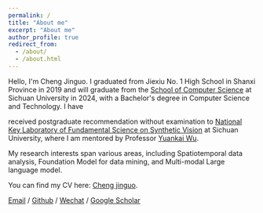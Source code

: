 ```yaml
---
permalink: /
title: "About me"
excerpt: "About me"
author_profile: true
redirect_from: 
  - /about/
  - /about.html
---
```




Hello, I'm Cheng Jinguo. I graduated from Jiexiu No. 1 High School in Shanxi Province in 2019 and will graduate from the [School of Computer Science](https://cs.scu.edu.cn/) at Sichuan University in 2024, with a Bachelor's degree in Computer Science and Technology. I have 

received postgraduate recommendation without examination to  [National Key Laboratory of Fundamental Science on Synthetic Vision](https://vs.scu.edu.cn/) at Sichuan University, where I am mentored by Professor [Yuankai Wu](https://kaimaoge.github.io/).

My research interests span various areas, including Spatiotemporal data analysis, Foundation Model for data mining, and Multi-modal Large language model.

You can find my CV here: [Cheng jinguo](../assets/MyCV.pdf).

[Email](2023226040005@stu.scu.edu.cn) / [Github](https://github.com/Chengyui) / [Wechat](../images/wechat.jpg) / [Google Scholar](https://scholar.google.com/citations?user=FlyIMz0AAAAJ&hl=zh-CN&oi=sra)
